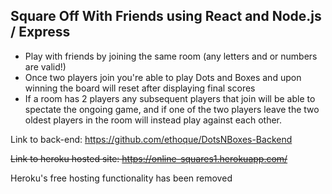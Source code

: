 ## Square Off With Friends using React and Node.js / Express ##

* Play with friends by joining the same room (any letters and or numbers are valid!)
* Once two players join you're able to play Dots and Boxes and upon winning the board will reset after displaying final scores
* If a room has 2 players any subsequent players that join will be able to spectate the ongoing game, and if one of the two players leave the two oldest players in the room will instead play against each other.

Link to back-end: https://github.com/ethoque/DotsNBoxes-Backend

~~Link to heroku hosted site: https://online-squares1.herokuapp.com/~~

Heroku's free hosting functionality has been removed
